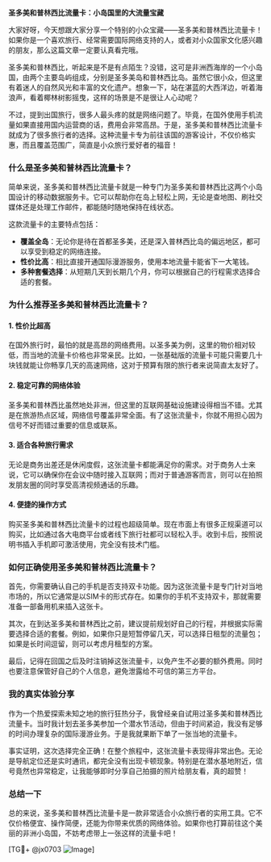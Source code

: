 **圣多美和普林西比流量卡：小岛国里的大流量宝藏**

大家好呀，今天想跟大家分享一个特别的小众宝藏——圣多美和普林西比流量卡！如果你是一个喜欢旅行、经常需要国际网络支持的人，或者对小众国家文化感兴趣的朋友，那么这篇文章一定要认真看完哦。

圣多美和普林西比，听起来是不是有点陌生？没错，这可是非洲西海岸的一个小岛国，由两个主要岛屿组成，分别是圣多美岛和普林西比岛。虽然它很小众，但这里有着迷人的自然风光和丰富的文化遗产。想象一下，站在湛蓝的大西洋边，听着海浪声，看着椰林树影摇曳，这样的场景是不是很让人心动呢？

不过，提到出国旅行，很多人最头疼的就是网络问题了。毕竟，在国外使用手机流量如果直接用国内运营商的话，费用会非常高昂。于是，圣多美和普林西比流量卡就成为了很多旅行者的选择。这种流量卡专为前往该国的游客设计，不仅价格实惠，而且覆盖范围广，简直是小众旅行爱好者的福音！

### **什么是圣多美和普林西比流量卡？**
简单来说，圣多美和普林西比流量卡就是一种专门为圣多美和普林西比这两个小岛国设计的移动数据服务卡。它可以帮助你在岛上轻松上网，无论是查地图、刷社交媒体还是处理工作邮件，都能随时随地保持在线状态。

这款流量卡的主要特点包括：
- **覆盖全岛**：无论你是待在首都圣多美，还是深入普林西比岛的偏远地区，都可以享受到稳定的网络连接。
- **性价比高**：相比直接开通国际漫游服务，使用本地流量卡能省下一大笔钱。
- **多种套餐选择**：从短期几天到长期几个月，你可以根据自己的行程需求选择合适的套餐。

### **为什么推荐圣多美和普林西比流量卡？**

#### 1. **性价比超高**
在国外旅行时，最怕的就是高昂的网络费用。以圣多美为例，这里的物价相对较低，而当地的流量卡价格也非常亲民。比如，一张基础版的流量卡可能只需要几十块钱就能让你畅享几天的高速网络，这对于预算有限的旅行者来说简直太友好了。

#### 2. **稳定可靠的网络体验**
圣多美和普林西比虽然地处非洲，但这里的互联网基础设施建设得相当不错。尤其是在旅游热点区域，网络信号覆盖非常全面。有了这张流量卡，你就不用担心因为信号不好而错过重要的信息或联系。

#### 3. **适合各种旅行需求**
无论是商务出差还是休闲度假，这张流量卡都能满足你的需求。对于商务人士来说，它可以确保你在会议中随时接入互联网；而对于普通游客而言，则可以在拍照发朋友圈的同时享受高清视频通话的乐趣。

#### 4. **便捷的操作方式**
购买圣多美和普林西比流量卡的过程也超级简单。现在市面上有很多正规渠道可以购买，比如通过各大电商平台或者线下旅行社都可以轻松入手。收到卡后，按照说明书插入手机即可激活使用，完全没有技术门槛。

### **如何正确使用圣多美和普林西比流量卡？**

首先，你需要确认自己的手机是否支持双卡功能。因为这张流量卡是专门针对当地市场的，所以它通常是以SIM卡的形式存在。如果你的手机不支持双卡，那就需要准备一部备用机来插入这张卡。

其次，在到达圣多美和普林西比之前，建议提前规划好自己的行程，并根据实际需要选择合适的套餐。例如，如果你只是短暂停留几天，可以选择日租型的流量包；如果是长时间逗留，则可以考虑月租型的方案。

最后，记得在回国之后及时注销掉这张流量卡，以免产生不必要的额外费用。同时也要注意保管好自己的个人信息，避免泄露给不可信的第三方平台。

### **我的真实体验分享**
作为一个热爱探索未知之地的旅行狂热分子，我曾经亲自试用过圣多美和普林西比流量卡。当时我计划去圣多美参加一个潜水节活动，但由于时间紧迫，我没有足够的时间办理复杂的国际漫游业务。于是我就果断下单了一张当地的流量卡。

事实证明，这次选择完全正确！在整个旅程中，这张流量卡表现得非常出色。无论是导航定位还是实时通讯，都完全没有出现卡顿现象。特别是在潜水基地附近，信号竟然也异常稳定，让我能够即时分享自己拍摄的照片给朋友看，真的超赞！

### **总结一下**
总的来说，圣多美和普林西比流量卡是一款非常适合小众旅行者的实用工具。它不仅价格便宜、操作简便，还能为你带来优质的网络体验。如果你也打算前往这个美丽的非洲小岛国，不妨考虑带上一张这样的流量卡吧！

[TG💪+ @jx0703 ![Image](https://github.com/user-attachments/assets/dbca1d08-cadb-493c-b0ec-ad6f7a83f270)]